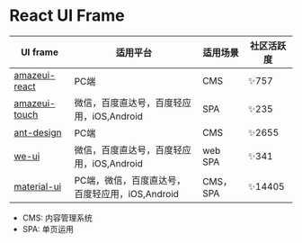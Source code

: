 # React UI Frame

| UI frame | 适用平台 | 适用场景 | 社区活跃度 |
| -- | -- | -- | -- |
| [amazeui-react](https://github.com/amazeui/amazeui-react) | PC端 | CMS | ✨757 |
| [amazeui-touch](https://github.com/amazeui/amazeui-touch) | 微信，百度直达号，百度轻应用，iOS,Android | SPA | ✨235 |
| [ant-design](https://github.com/ant-design/ant-design) | PC端 | CMS | ✨2655 |
| [we-ui](https://github.com/weui/react-weui) | 微信，百度直达号，百度轻应用，iOS,Android | web SPA | ✨341 |
| [material-ui](https://github.com/callemall/material-ui) | PC端，微信，百度直达号，百度轻应用，iOS,Android | CMS，SPA | ✨14405 |


* CMS: 内容管理系统
* SPA: 单页运用